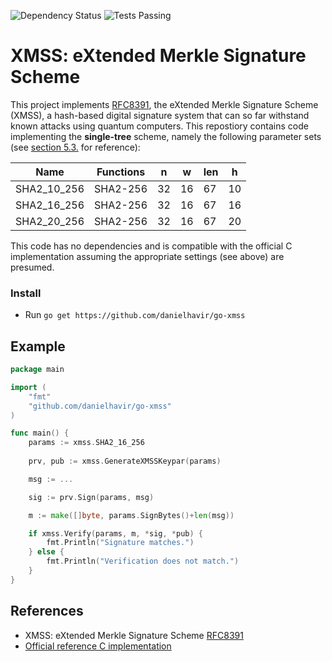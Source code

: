 ![Dependency Status](https://danielhavir.github.io/badges/04f9fc479ab2f30ebef5ee393801dd82/dependencies_none.svg) ![Tests Passing](https://danielhavir.github.io/badges/7b10a2ec99832a186dac8cc279a45d3e/tests_passing.svg)

# XMSS: eXtended Merkle Signature Scheme

This project implements [RFC8391](https://tools.ietf.org/html/rfc8391), the eXtended Merkle Signature Scheme (XMSS), a hash-based digital signature system that can so far withstand known attacks using quantum computers. This repostiory contains code implementing the **single-tree** scheme, namely the following parameter sets (see [section 5.3.](https://tools.ietf.org/html/rfc8391#section-5.3) for reference):

| Name              | Functions |  n |  w | len |  h |
|-------------------|-----------|----|----|-----|----|
| SHA2_10_256       | SHA2-256  | 32 | 16 |  67 | 10 |
| SHA2_16_256       | SHA2-256  | 32 | 16 |  67 | 16 |
| SHA2_20_256       | SHA2-256  | 32 | 16 |  67 | 20 |

This code has no dependencies and is compatible with the official C implementation assuming the appropriate settings (see above) are presumed.

### Install
* Run `go get https://github.com/danielhavir/go-xmss`

## Example
```go
package main

import (
    "fmt"
    "github.com/danielhavir/go-xmss"
)

func main() {
    params := xmss.SHA2_16_256
    
    prv, pub := xmss.GenerateXMSSKeypar(params)

    msg := ...

    sig := prv.Sign(params, msg)

    m := make([]byte, params.SignBytes()+len(msg))

    if xmss.Verify(params, m, *sig, *pub) {
        fmt.Println("Signature matches.")
    } else {
        fmt.Println("Verification does not match.")
    }
}

```

## References
* XMSS: eXtended Merkle Signature Scheme [RFC8391](https://tools.ietf.org/html/rfc8391)
* [Official reference C implementation](https://github.com/joostrijneveld/xmss-reference)
